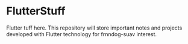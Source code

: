 # FlutterStuff
Flutter tuff here. This repository will store important notes and projects developed with Flutter technology for frnndog-suav interest.
